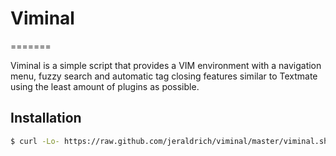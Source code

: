 # Viminal
=======

Viminal is a simple script that provides a VIM environment with a navigation menu, fuzzy search and automatic tag closing features similar to Textmate using the least amount of plugins as possible.

## Installation


```bash
$ curl -Lo- https://raw.github.com/jeraldrich/viminal/master/viminal.sh | bash
```
